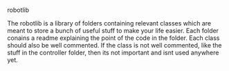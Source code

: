 robotlib

The robotlib is a library of folders containing relevant classes which are meant to store a bunch of useful stuff to make your life easier.
Each folder conains a readme explaining the point of the code in the folder.  Each class should also be well commented.
If the class is not well commented, like the stuff in the controller folder, then its not important and isnt used anywhere yet.